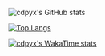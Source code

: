![cdpyx's GitHub stats](https://github-readme-stats.vercel.app/api?username=cdpyx&bg_color=30,e96443,904e95&title_color=fff&text_color=fff)

[![Top Langs](https://github-readme-stats.vercel.app/api/top-langs/?username=cdpyx&theme=onedark)](https://github.com/cdpyx)

[![cdpyx's WakaTime stats](https://github-readme-stats.vercel.app/api/wakatime?username=cdpyx)](https://github.com/cdpyx)
